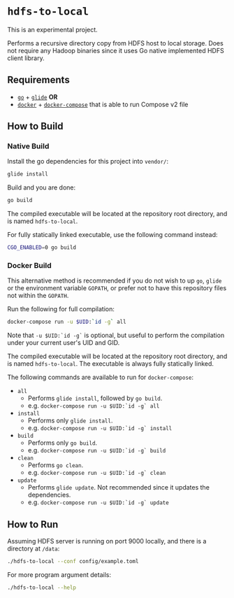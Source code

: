 # `hdfs-to-local`

This is an experimental project.

Performs a recursive directory copy from HDFS host to local storage. Does not
require any Hadoop binaries since it uses Go native implemented HDFS client
library.

## Requirements

* [`go`](https://golang.org/dl/) + [`glide`](https://glide.sh/) **OR**
* [`docker`](https://www.docker.com/get-docker) +
  [`docker-compose`](https://docs.docker.com/compose/install/) that is able to
  run Compose v2 file

## How to Build

### Native Build

Install the go dependencies for this project into `vendor/`:

```bash
glide install
```

Build and you are done:

```bash
go build
```

The compiled executable will be located at the repository root directory, and is
named `hdfs-to-local`.

For fully statically linked executable, use the following command instead:

```bash
CGO_ENABLED=0 go build
```

### Docker Build

This alternative method is recommended if you do not wish to up `go`, `glide` or
the environment variable `GOPATH`, or prefer not to have this repository files
not within the `GOPATH`.

Run the following for full compilation:

```bash
docker-compose run -u $UID:`id -g` all
```

Note that `` -u $UID:`id -g` `` is optional, but useful to perform the
compilation under your current user's UID and GID.

The compiled executable will be located at the repository root directory, and is
named `hdfs-to-local`. The executable is always fully statically linked.

The following commands are available to run for `docker-compose`:

* `all`
  * Performs `glide install`, followed by `go build`.
  * e.g. `` docker-compose run -u $UID:`id -g` all ``
* `install`
  * Performs only `glide install`.
  * e.g. `` docker-compose run -u $UID:`id -g` install ``
* `build`
  * Performs only `go build`.
  * e.g. `` docker-compose run -u $UID:`id -g` build ``
* `clean`
  * Performs `go clean`.
  * e.g. `` docker-compose run -u $UID:`id -g` clean ``
* `update`
  * Performs `glide update`. Not recommended since it updates the dependencies.
  * e.g. `` docker-compose run -u $UID:`id -g` update ``

## How to Run

Assuming HDFS server is running on port 9000 locally, and there is a directory
at `/data`:

```bash
./hdfs-to-local --conf config/example.toml
```

For more program argument details:

```bash
./hdfs-to-local --help
```
